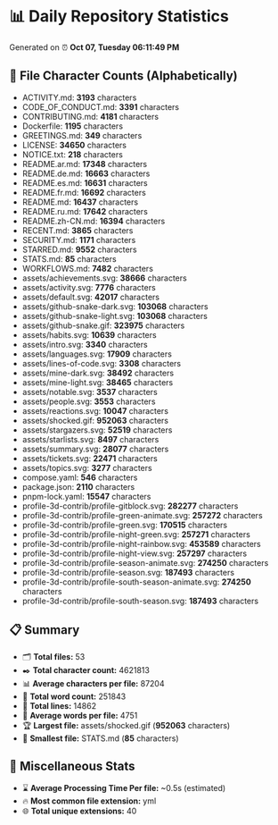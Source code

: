 # 📊 Daily Repository Statistics
Generated on ⏰ **Oct 07, Tuesday 06:11:49 PM**

## 📂 File Character Counts (Alphabetically)
- ACTIVITY.md: **3193** characters
- CODE_OF_CONDUCT.md: **3391** characters
- CONTRIBUTING.md: **4181** characters
- Dockerfile: **1195** characters
- GREETINGS.md: **349** characters
- LICENSE: **34650** characters
- NOTICE.txt: **218** characters
- README.ar.md: **17348** characters
- README.de.md: **16663** characters
- README.es.md: **16631** characters
- README.fr.md: **16692** characters
- README.md: **16437** characters
- README.ru.md: **17642** characters
- README.zh-CN.md: **16394** characters
- RECENT.md: **3865** characters
- SECURITY.md: **1171** characters
- STARRED.md: **9552** characters
- STATS.md: **85** characters
- WORKFLOWS.md: **7482** characters
- assets/achievements.svg: **38666** characters
- assets/activity.svg: **7776** characters
- assets/default.svg: **42017** characters
- assets/github-snake-dark.svg: **103068** characters
- assets/github-snake-light.svg: **103068** characters
- assets/github-snake.gif: **323975** characters
- assets/habits.svg: **10639** characters
- assets/intro.svg: **3340** characters
- assets/languages.svg: **17909** characters
- assets/lines-of-code.svg: **3308** characters
- assets/mine-dark.svg: **38492** characters
- assets/mine-light.svg: **38465** characters
- assets/notable.svg: **3537** characters
- assets/people.svg: **3553** characters
- assets/reactions.svg: **10047** characters
- assets/shocked.gif: **952063** characters
- assets/stargazers.svg: **52519** characters
- assets/starlists.svg: **8497** characters
- assets/summary.svg: **28077** characters
- assets/tickets.svg: **22471** characters
- assets/topics.svg: **3277** characters
- compose.yaml: **546** characters
- package.json: **2110** characters
- pnpm-lock.yaml: **15547** characters
- profile-3d-contrib/profile-gitblock.svg: **282277** characters
- profile-3d-contrib/profile-green-animate.svg: **257272** characters
- profile-3d-contrib/profile-green.svg: **170515** characters
- profile-3d-contrib/profile-night-green.svg: **257271** characters
- profile-3d-contrib/profile-night-rainbow.svg: **453589** characters
- profile-3d-contrib/profile-night-view.svg: **257297** characters
- profile-3d-contrib/profile-season-animate.svg: **274250** characters
- profile-3d-contrib/profile-season.svg: **187493** characters
- profile-3d-contrib/profile-south-season-animate.svg: **274250** characters
- profile-3d-contrib/profile-south-season.svg: **187493** characters

## 📋 Summary
- 🗂️ **Total files:** 53
- ✒️ **Total character count:** 4621813
- 📊 **Average characters per file:** 87204
- 📝 **Total word count:** 251843
- 🧾 **Total lines:** 14862
- 📐 **Average words per file:** 4751
- 🏆 **Largest file:** assets/shocked.gif (**952063** characters)
- 🥉 **Smallest file:** STATS.md (**85** characters)

## 🌟 Miscellaneous Stats
- ⌛ **Average Processing Time Per file:** ~0.5s (estimated)
- 🔥 **Most common file extension:** yml
- 🌐 **Total unique extensions:** 40
